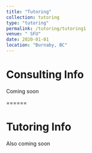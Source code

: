 ```yaml
---
title: "Tutoring"
collection: tutoring
type: "tutoring"
permalink: /tutoring/tutoring1
venue: " SFU"
date: 2020-01-01
location: "Burnaby, BC"
---
```



Consulting Info
======

Coming soon

======

Tutoring Info
======

Also coming soon
